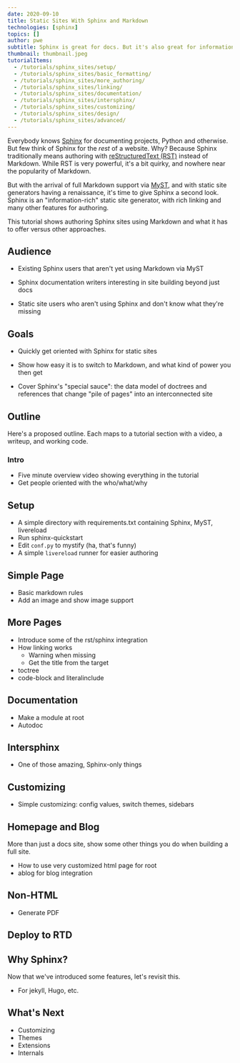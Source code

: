```yaml
---
date: 2020-09-10
title: Static Sites With Sphinx and Markdown
technologies: [sphinx]
topics: []
author: pwe
subtitle: Sphinx is great for docs. But it's also great for information-rich websites. With MyST, you can use Markdown with Sphinx.
thumbnail: thumbnail.jpeg
tutorialItems:
  - /tutorials/sphinx_sites/setup/
  - /tutorials/sphinx_sites/basic_formatting/
  - /tutorials/sphinx_sites/more_authoring/
  - /tutorials/sphinx_sites/linking/
  - /tutorials/sphinx_sites/documentation/
  - /tutorials/sphinx_sites/intersphinx/
  - /tutorials/sphinx_sites/customizing/
  - /tutorials/sphinx_sites/design/
  - /tutorials/sphinx_sites/advanced/
---
```



Everybody knows [Sphinx](https://www.sphinx-doc.org/en/master/) for documenting projects, Python and otherwise.
But few think of Sphinx for the *rest* of a website.
Why?
Because Sphinx traditionally means authoring with [reStructuredText (RST)](https://docutils.sourceforge.io/rst.html) instead of Markdown.
While RST is very powerful, it's a bit quirky, and nowhere near the popularity of Markdown.

But with the arrival of full Markdown support via [MyST](https://myst-parser.readthedocs.io/en/latest/), and with static site generators having a renaissance, it's time to give Sphinx a second look.
Sphinx is an "information-rich" static site generator, with rich linking and many other features for authoring.

This tutorial shows authoring Sphinx sites using Markdown and what it has to offer versus other approaches.

## Audience

- Existing Sphinx users that aren't yet using Markdown via MyST

- Sphinx documentation writers interesting in site building beyond just docs

- Static site users who aren't using Sphinx and don't know what they're missing

## Goals

- Quickly get oriented with Sphinx for static sites

- Show how easy it is to switch to Markdown, and what kind of power you then get

- Cover Sphinx's "special sauce": the data model of doctrees and references that change "pile of pages" into an interconnected site

## Outline

Here's a proposed outline.
Each maps to a tutorial section with a video, a writeup, and working code.

### Intro

- Five minute overview video showing everything in the tutorial
- Get people oriented with the who/what/why

## Setup

- A simple directory with requirements.txt containing Sphinx, MyST, livereload
- Run sphinx-quickstart
- Edit `conf.py` to mystify (ha, that's funny)
- A simple `livereload` runner for easier authoring

## Simple Page

- Basic markdown rules
- Add an image and show image support

## More Pages

- Introduce some of the rst/sphinx integration
- How linking works
    - Warning when missing
    - Get the title from the target
- toctree
- code-block and literalinclude

## Documentation

- Make a module at root
- Autodoc

## Intersphinx

- One of those amazing, Sphinx-only things

## Customizing

- Simple customizing: config values, switch themes, sidebars

## Homepage and Blog

More than just a docs site, show some other things you do when building a full site.

- How to use very customized html page for root
- ablog for blog integration

## Non-HTML

- Generate PDF

## Deploy to RTD

## Why Sphinx?

Now that we've introduced some features, let's revisit this.

- For jekyll, Hugo, etc.

## What's Next

- Customizing
- Themes
- Extensions
- Internals


